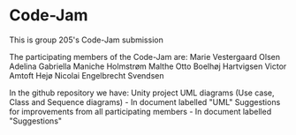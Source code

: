 # Code-Jam
This is group 205's Code-Jam submission

The participating members of the Code-Jam are:
Marie Vestergaard Olsen
Adelina Gabriella Maniche Holmstrøm
Malthe Otto Boelhøj Hartvigsen
Victor Amtoft Hejø
Nicolai Engelbrecht Svendsen

In the github repository we have:
Unity project
UML diagrams (Use case, Class and Sequence diagrams) - In document labelled "UML"
Suggestions for improvements from all participating members - In document labelled "Suggestions"
